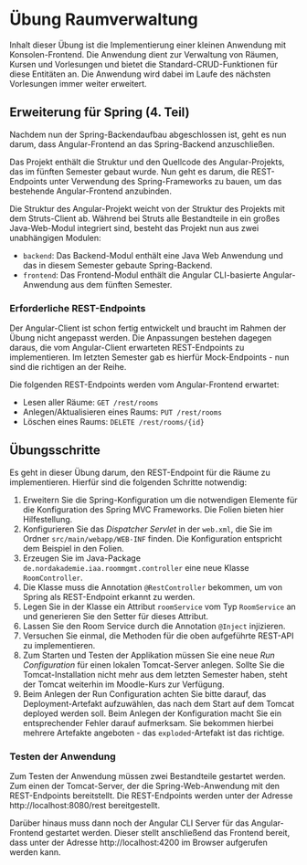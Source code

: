 # Übung Raumverwaltung

Inhalt dieser Übung ist die Implementierung einer kleinen Anwendung mit Konsolen-Frontend. Die Anwendung
dient zur Verwaltung von Räumen, Kursen und Vorlesungen und bietet die Standard-CRUD-Funktionen für diese
Entitäten an. Die Anwendung wird dabei im Laufe des nächsten Vorlesungen immer weiter erweitert.

## Erweiterung für Spring (4. Teil)

Nachdem nun der Spring-Backendaufbau abgeschlossen ist, geht es nun darum, dass Angular-Frontend an das
Spring-Backend anzuschließen.

Das Projekt enthält die Struktur und den Quellcode des Angular-Projekts, das im fünften Semester gebaut wurde. 
Nun geht es darum, die REST-Endpoints unter Verwendung des Spring-Frameworks zu bauen, um das bestehende 
Angular-Frontend anzubinden.

Die Struktur des Angular-Projekt weicht von der Struktur des Projekts mit dem Struts-Client ab. Während
bei Struts alle Bestandteile in ein großes Java-Web-Modul integriert sind, besteht das Projekt nun
aus zwei unabhängigen Modulen:

* `backend`: Das Backend-Modul enthält eine Java Web Anwendung und das in diesem Semester gebaute
Spring-Backend.
* `frontend`: Das Frontend-Modul enthält die Angular CLI-basierte Angular-Anwendung aus dem fünften
Semester.

### Erforderliche REST-Endpoints

Der Angular-Client ist schon fertig entwickelt und braucht im Rahmen der Übung nicht angepasst werden.
Die Anpassungen bestehen dagegen daraus, die vom Angular-Client erwarteten REST-Endpoints zu implementieren.
Im letzten Semester gab es hierfür Mock-Endpoints - nun sind die richtigen an der Reihe.

Die folgenden REST-Endpoints werden vom Angular-Frontend erwartet:

* Lesen aller Räume: `GET /rest/rooms`
* Anlegen/Aktualisieren eines Raums: `PUT /rest/rooms`
* Löschen eines Raums: `DELETE /rest/rooms/{id}`

## Übungsschritte

Es geht in dieser Übung darum, den REST-Endpoint für die Räume zu implementieren. Hierfür sind die folgenden Schritte 
notwendig:

1. Erweitern Sie die Spring-Konfiguration um die notwendigen Elemente für die Konfiguration des Spring MVC Frameworks.
Die Folien bieten hier Hilfestellung.
2.  Konfigurieren Sie das _Dispatcher Servlet_ in der `web.xml`, die Sie im Ordner `src/main/webapp/WEB-INF` finden. 
Die Konfiguration entspricht dem Beispiel in den Folien.
3. Erzeugen Sie im Java-Package `de.nordakademie.iaa.roommgmt.controller` eine neue Klasse
`RoomController`.
4. Die Klasse muss die Annotation `@RestController` bekommen, um von Spring als REST-Endpoint erkannt zu werden.
5. Legen Sie in der Klasse ein Attribut `roomService` vom Typ `RoomService` an und generieren Sie den
Setter für dieses Attribut.
6. Lassen Sie den Room Service durch die Annotation `@Inject` injizieren.
7. Versuchen Sie einmal, die Methoden für die oben aufgeführte REST-API zu implementieren.
8. Zum Starten und Testen der Applikation müssen Sie eine neue _Run Configuration_ für einen lokalen Tomcat-Server
anlegen. Sollte Sie die Tomcat-Installation nicht mehr aus dem letzten Semester haben, steht der Tomcat weiterhin
im Moodle-Kurs zur Verfügung.
9. Beim Anlegen der Run Configuration achten Sie bitte darauf, das Deployment-Artefakt aufzuwählen, das nach dem
Start auf dem Tomcat deployed werden soll. Beim Anlegen der Konfiguration macht Sie ein entsprechender Fehler darauf
aufmerksam. Sie bekommen hierbei mehrere Artefakte angeboten - das `exploded`-Artefakt ist das richtige.

### Testen der Anwendung

Zum Testen der Anwendung müssen zwei Bestandteile gestartet werden. Zum einen der Tomcat-Server,
der die Spring-Web-Anwendung mit den REST-Endpoints bereitstellt. Die REST-Endpoints werden unter
der Adresse http://localhost:8080/rest bereitgestellt.

Darüber hinaus muss dann noch der Angular CLI Server für das Angular-Frontend gestartet werden.
Dieser stellt anschließend das Frontend bereit, dass unter der Adresse http://localhost:4200 im Browser
aufgerufen werden kann.

